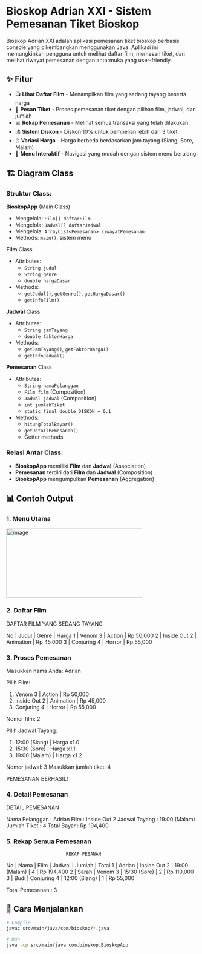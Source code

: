 # Bioskop Adrian XXI - Sistem Pemesanan Tiket Bioskop

Bioskop Adrian XXI adalah aplikasi pemesanan tiket bioskop berbasis console yang dikembangkan menggunakan Java. Aplikasi ini memungkinkan pengguna untuk melihat daftar film, memesan tiket, dan melihat riwayat pemesanan dengan antarmuka yang user-friendly.

## ✨ Fitur

- 📺 **Lihat Daftar Film** - Menampilkan film yang sedang tayang beserta harga
- 🎫 **Pesan Tiket** - Proses pemesanan tiket dengan pilihan film, jadwal, dan jumlah
- 📊 **Rekap Pemesanan** - Melihat semua transaksi yang telah dilakukan
- 💰 **Sistem Diskon** - Diskon 10% untuk pembelian lebih dari 3 tiket
- ⏰ **Variasi Harga** - Harga berbeda berdasarkan jam tayang (Siang, Sore, Malam)
- 🔄 **Menu Interaktif** - Navigasi yang mudah dengan sistem menu berulang


## 🏗️ Diagram Class

### Struktur Class:

**BioskopApp** (Main Class)
- Mengelola: `Film[] daftarFilm`
- Mengelola: `Jadwal[] daftarJadwal`  
- Mengelola: `ArrayList<Pemesanan> riwayatPemesanan`
- Methods: `main()`, sistem menu

**Film** Class
- Attributes: 
  - `String judul`
  - `String genre` 
  - `double hargaDasar`
- Methods:
  - `getJudul()`, `getGenre()`, `getHargaDasar()`
  - `getInfoFilm()`

**Jadwal** Class  
- Attributes:
  - `String jamTayang`
  - `double faktorHarga`
- Methods:
  - `getJamTayang()`, `getFaktorHarga()`
  - `getInfoJadwal()`

**Pemesanan** Class
- Attributes:
  - `String namaPelanggan`
  - `Film film` (Composition)
  - `Jadwal jadwal` (Composition)
  - `int jumlahTiket`
  - `static final double DISKON = 0.1`
- Methods:
  - `hitungTotalBayar()`
  - `getDetailPemesanan()`
  - Getter methods

### Relasi Antar Class:
- **BioskopApp** memiliki **Film** dan **Jadwal** (Association)
- **Pemesanan** terdiri dari **Film** dan **Jadwal** (Composition)  
- **BioskopApp** mengumpulkan **Pemesanan** (Aggregation)

## 📊 Contoh Output

### 1. Menu Utama
<img width="359" height="183" alt="image" src="https://github.com/user-attachments/assets/04a9edc2-d98d-4272-bf4d-5773764f238f" />

### 2. Daftar Film

DAFTAR FILM YANG SEDANG TAYANG

No  | Judul          | Genre      | Harga
1   | Venom 3        | Action     | Rp 50,000
2   | Inside Out 2   | Animation  | Rp 45,000
3   | Conjuring 4    | Horror     | Rp 55,000


### 3. Proses Pemesanan

Masukkan nama Anda: Adrian

Pilih Film:
1. Venom 3 | Action | Rp 50,000
2. Inside Out 2 | Animation | Rp 45,000
3. Conjuring 4 | Horror | Rp 55,000

Nomor film: 2

Pilih Jadwal Tayang:
1. 12:00 (Siang)  | Harga x1.0
2. 15:30 (Sore)   | Harga x1.1
3. 19:00 (Malam)  | Harga x1.2

Nomor jadwal: 3
Masukkan jumlah tiket: 4

PEMESANAN BERHASIL!

### 4. Detail Pemesanan
DETAIL PEMESANAN

Nama Pelanggan  : Adrian
Film            : Inside Out 2
Jadwal Tayang   : 19:00 (Malam)
Jumlah Tiket    : 4
Total Bayar     : Rp 194,400

### 5. Rekap Semua Pemesanan
                          REKAP PESANAN
No  | Nama    | Film         | Jadwal        | Jumlah | Total
1   | Adrian  | Inside Out 2 | 19:00 (Malam) | 4      | Rp 194,400
2   | Sarah   | Venom 3      | 15:30 (Sore)  | 2      | Rp 110,000
3   | Budi    | Conjuring 4  | 12:00 (Siang) | 1      | Rp 55,000

Total Pemesanan : 3


## 🚀 Cara Menjalankan

```bash
# Compile
javac src/main/java/com/bioskop/*.java

# Run
java -cp src/main/java com.bioskop.BioskopApp
